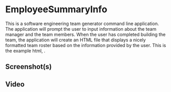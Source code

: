 # EmployeeSummaryInfo
This is a software engineering team generator command line application. The application will prompt the user to input information about the team manager and the team members. When the user has completed building the team, the application will create an HTML file that displays a nicely formatted team roster based on the information provided by the user. This is the example html, .

## Screenshot(s)

## Video